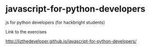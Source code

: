 javascript-for-python-developers
================================

js for python developers (for hackbright students)



Link to the exercises

http://lizthedeveloper.github.io/javascript-for-python-developers/
